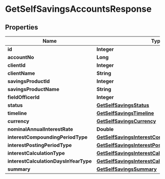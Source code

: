
# GetSelfSavingsAccountsResponse

## Properties
Name | Type | Description | Notes
------------ | ------------- | ------------- | -------------
**id** | **Integer** |  |  [optional]
**accountNo** | **Long** |  |  [optional]
**clientId** | **Integer** |  |  [optional]
**clientName** | **String** |  |  [optional]
**savingsProductId** | **Integer** |  |  [optional]
**savingsProductName** | **String** |  |  [optional]
**fieldOfficerId** | **Integer** |  |  [optional]
**status** | [**GetSelfSavingsStatus**](GetSelfSavingsStatus.md) |  |  [optional]
**timeline** | [**GetSelfSavingsTimeline**](GetSelfSavingsTimeline.md) |  |  [optional]
**currency** | [**GetSelfSavingsCurrency**](GetSelfSavingsCurrency.md) |  |  [optional]
**nominalAnnualInterestRate** | **Double** |  |  [optional]
**interestCompoundingPeriodType** | [**GetSelfSavingsInterestCompoundingPeriodType**](GetSelfSavingsInterestCompoundingPeriodType.md) |  |  [optional]
**interestPostingPeriodType** | [**GetSelfSavingsInterestPostingPeriodType**](GetSelfSavingsInterestPostingPeriodType.md) |  |  [optional]
**interestCalculationType** | [**GetSelfSavingsInterestCalculationType**](GetSelfSavingsInterestCalculationType.md) |  |  [optional]
**interestCalculationDaysInYearType** | [**GetSelfSavingsInterestCalculationDaysInYearType**](GetSelfSavingsInterestCalculationDaysInYearType.md) |  |  [optional]
**summary** | [**GetSelfSavingsSummary**](GetSelfSavingsSummary.md) |  |  [optional]



